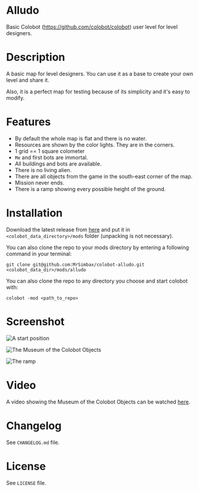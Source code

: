 # Alludo #

Basic Colobot (https://github.com/colobot/colobot) user level for level designers.

# Description #

A basic map for level designers. You can use it as a base to create your own level and share it.

Also, it is a perfect map for testing because of its simplicity and it's easy to modify.

# Features #

* By default the whole map is flat and there is no water.
* Resources are shown by the color lights. They are in the corners.
* 1 grid == 1 square colometer
* `Me` and first bots are immortal.
* All buildings and bots are available.
* There is no living alien.
* There are all objects from the game in the south-east corner of the map.
* Mission never ends.
* There is a ramp showing every possible height of the ground.

# Installation #

Download the latest release from [here](https://github.com/MrSimbax/colobot-alludo/releases) and put it in `<colobot_data_directory>/mods` folder (unpacking is not necessary).

You can also clone the repo to your mods directory by entering a following command in your terminal:

    git clone git@github.com:MrSimbax/colobot-alludo.git <colobot_data_dir>/mods/alludo

You can also clone the repo to any directory you choose and start colobot with:

    colobot -mod <path_to_repo>


# Screenshot #

![A start position](http://i.imgur.com/7qx6quS.png)

![The Museum of the Colobot Objects](http://i.imgur.com/cFrUKi6.png)

![The ramp](http://i.imgur.com/0AtY5od.png)

# Video #

A video showing the Museum of the Colobot Objects can be watched [here](http://youtu.be/98yW8w_4s8Y).

# Changelog #

See `CHANGELOG.md` file.

# License #

See `LICENSE` file.
